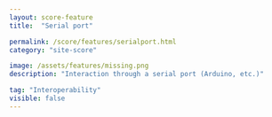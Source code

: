 ```yaml
---
layout: score-feature
title:  "Serial port"

permalink: /score/features/serialport.html
category: "site-score"

image: /assets/features/missing.png
description: "Interaction through a serial port (Arduino, etc.)"

tag: "Interoperability"
visible: false
---
```

